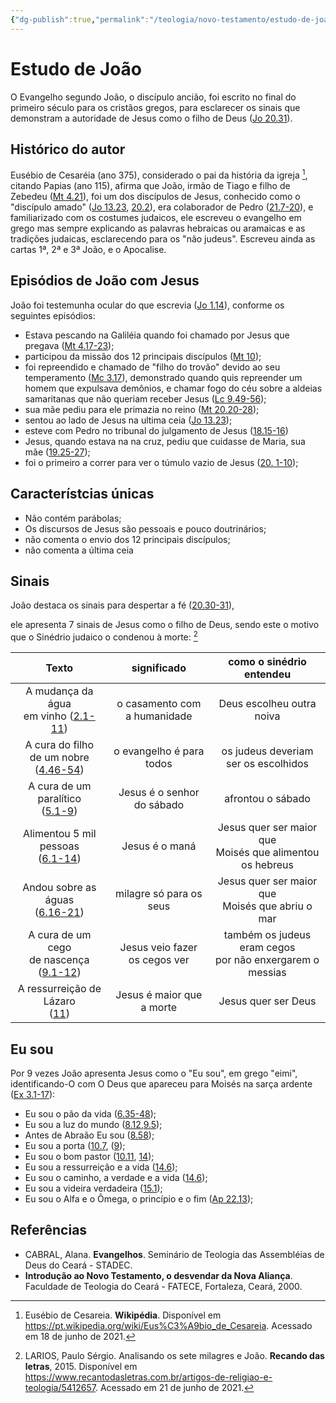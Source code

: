```yaml
---
{"dg-publish":true,"permalink":"/teologia/novo-testamento/estudo-de-joao/","title":"Estudo de João","metatags":{"description":"esclarece os sinais que demonstram a autoridade de Jesus como o filho de Deus"},"tags":["Teologia","Evangelho","Novo-Testamento"],"noteIcon":"1","updated":"2025-03-17T08:43:13.281-03:00"}
---
```


# Estudo de João

O Evangelho segundo João, o discípulo ancião, foi escrito no final do primeiro século para os cristãos gregos, para esclarecer os sinais que demonstram a autoridade de Jesus como o filho de Deus ([Jo 20.31](https://www.bibliaonline.com.br/acf/jo/20/31)).

## Histórico do autor

Eusébio de Cesaréia (ano 375), considerado o pai da história da igreja [^1], citando Papias (ano 115), afirma que João, irmão de Tiago e filho de Zebedeu ([Mt 4.21](https://www.bibliaonline.com.br/acf/mt/4/21)), foi um dos discípulos de Jesus, conhecido como o "discípulo amado" ([Jo 13.23](https://www.bibliaonline.com.br/acf/jo/13/23), [20.2](https://www.bibliaonline.com.br/acf/jo/20/2)), era colaborador de Pedro ([21.7-20](https://www.bibliaonline.com.br/acf/jo/21/7-20)), e familiarizado com os costumes judaicos, ele escreveu o evangelho em grego mas sempre explicando as palavras hebraicas ou aramaicas e as tradições judaicas, esclarecendo para os "não judeus". Escreveu ainda as cartas 1ª, 2ª e 3ª João, e o Apocalise.

## Episódios de João com Jesus

João foi testemunha ocular do que escrevia ([Jo 1.14](https://www.bibliaonline.com.br/acf/jo/1/14)), conforme os seguintes episódios:

- Estava pescando na Galiléia quando foi chamado por Jesus que pregava ([Mt 4.17-23](https://www.bibliaonline.com.br/acf/mt/20/20-23));
- participou da missão dos 12 principais discípulos ([Mt 10](https://www.bibliaonline.com.br/acf/mt/10));
- foi repreendido e chamado de "filho do trovão" devido ao seu temperamento ([Mc 3.17](https://www.bibliaonline.com.br/acf/mc/3/17)), demonstrado quando quis repreender um homem que expulsava demônios, e chamar fogo do céu sobre a aldeias samaritanas que não queriam receber Jesus ([Lc 9.49-56](https://www.bibliaonline.com.br/acf/lc/9/49-56));
- sua mãe pediu para ele primazia no reino ([Mt 20.20-28](https://www.bibliaonline.com.br/acf/mt/20/20-28));
- sentou ao lado de Jesus na ultima ceia ([Jo 13.23](https://www.bibliaonline.com.br/acf/jo/13/23));
- esteve com Pedro no tribunal do julgamento de Jesus ([18.15-16](https://www.bibliaonline.com.br/acf/jo/18/15-16))
- Jesus, quando estava na na cruz, pediu que cuidasse de Maria, sua mãe ([19.25-27](https://www.bibliaonline.com.br/acf/jo/19/25-27));
- foi o primeiro a correr para ver o túmulo vazio de Jesus ([20. 1-10](https://www.bibliaonline.com.br/acf/jo/20/1-10));

## Característcias únicas

- Não contém parábolas;
- Os discursos de Jesus são pessoais e pouco doutrinários;
- não comenta o envio dos 12 principais discípulos;
- não comenta a última ceia

## Sinais

João destaca os sinais para despertar a fé ([20.30-31](https://www.bibliaonline.com.br/acf/jo/20/30-31)), 

ele apresenta 7 sinais de Jesus como o filho de Deus, sendo este o motivo que o Sinédrio judaico o condenou à morte: [^2]

|                                 Texto                                  |            significado             |                   como o sinédrio entendeu                    |
|:----------------------------------------------------------------------:|:----------------------------------:|:-------------------------------------------------------------:|
|  A mudança da água<br/> em vinho ([2.1-11](https://www.bibliaonline.com.br/acf/jo/2/1-11))   | o casamento com<br/> a humanidade  |                   Deus escolheu outra noiva                   |
| A cura do filho<br/> de um nobre ([4.46-54](https://www.bibliaonline.com.br/acf/jo/4/46-54)) |      o evangelho é para todos      |           os judeus deveriam<br/> ser os escolhidos           |
|    A cura de um paralítico<br/>  ([5.1-9](https://www.bibliaonline.com.br/acf/jo/5/1-9))     |  Jesus é o senhor<br/> do sábado   |                       afrontou o sábado                       |
|   Alimentou 5 mil pessoas<br/>  ([6.1-14](https://www.bibliaonline.com.br/acf/jo/6/1-14))    |           Jesus é o maná           | Jesus quer ser maior que<br/> Moisés que alimentou os hebreus |
|    Andou sobre as águas<br/>  ([6.16-21](https://www.bibliaonline.com.br/acf/jo/6/16-21))    |      milagre só para os seus       |     Jesus quer ser maior que<br/> Moisés que abriu o mar      |
| A cura de um cego<br/> de nascença ([9.1-12](https://www.bibliaonline.com.br/acf/jo/9.1-12)) | Jesus veio fazer<br/> os cegos ver | também os judeus eram cegos<br/>por não enxergarem o messias  |
|       A ressurreição de Lázaro<br/>  ([11](https://www.bibliaonline.com.br/acf/jo/11))       |     Jesus é maior que a morte      |                      Jesus quer ser Deus                      |

## Eu sou

Por 9 vezes João apresenta Jesus como o "Eu sou", em grego "eimi", identificando-O com O Deus que apareceu para Moisés na sarça ardente ([Ex 3.1-17](https://www.bibliaonline.com.br/acf/ex/3/1-17)):

- Eu sou o pão da vida ([6.35-48](https://www.bibliaonline.com.br/acf/jo/6/35-48));
- Eu sou a luz do mundo ([8.12](https://www.bibliaonline.com.br/acf/jo/8/12),[9.5](https://www.bibliaonline.com.br/acf/jo/9/5));
- Antes de Abraão Eu sou ([8.58](https://www.bibliaonline.com.br/acf/jo/8/58));
- Eu sou a porta ([10.7](https://www.bibliaonline.com.br/acf/jo/10/7), ([9](https://www.bibliaonline.com.br/acf/jo/10/9));
- Eu sou o bom pastor ([10.11](https://www.bibliaonline.com.br/acf/jo/10/11), [14](https://www.bibliaonline.com.br/acf/jo/10/14));
- Eu sou a ressurreição e a vida ([14.6](https://www.bibliaonline.com.br/acf/jo/14/6));
- Eu sou o caminho, a verdade e a vida ([14.6](https://www.bibliaonline.com.br/acf/jo/14/6));
- Eu sou a videira verdadeira ([15.1](https://www.bibliaonline.com.br/acf/jo/15/1));
- Eu sou o Alfa e o Ômega, o princípio e o fim ([Ap 22.13](https://www.bibliaonline.com.br/acf/ap/22/13));

## Referências

- CABRAL, Alana. **Evangelhos**. Seminário de Teologia das Assembléias de Deus do Ceará - STADEC.
- **Introdução ao Novo Testamento, o desvendar da Nova Aliança**. Faculdade de Teologia do Ceará - FATECE, Fortaleza, Ceará, 2000. 

[^1]: Eusébio de Cesareia. **Wikipédia**. Disponível em <https://pt.wikipedia.org/wiki/Eus%C3%A9bio_de_Cesareia>. Acessado em 18 de junho de 2021.

[^2]: LARIOS, Paulo Sérgio. Analisando os sete milagres e João. **Recando das letras**, 2015. Disponível em <https://www.recantodasletras.com.br/artigos-de-religiao-e-teologia/5412657>. Acessado em 21 de junho de 2021.
